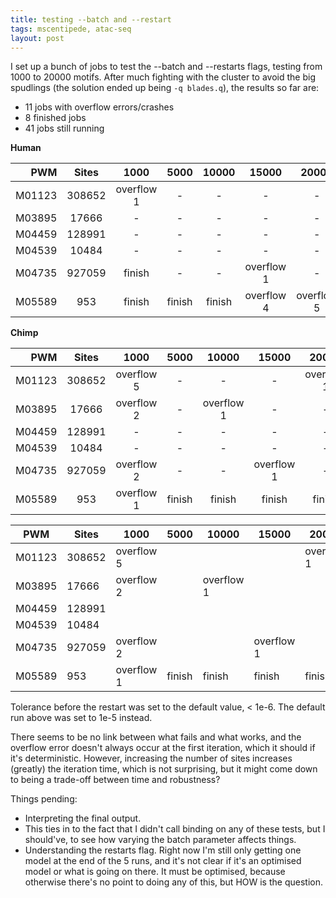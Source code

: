 ```yaml
---
title: testing --batch and --restart
tags: mscentipede, atac-seq
layout: post
---
```


I set up a bunch of jobs to test the --batch and --restarts flags, testing from 1000 to 20000 motifs. After much fighting with the cluster to avoid the big spudlings (the solution ended up being `-q blades.q`), the results so far are:

* 11 jobs with overflow errors/crashes
* 8 finished jobs
* 41 jobs still running

**Human**

PWM    | Sites | 1000       |   5000 | 10000  | 15000      | 20000      | default
------:|:-----:|:----------:|:------:|:------:|:----------:|:----------:|:-----------:
M01123 |308652 | overflow 1 | -      | -      | -          | -          | overflow 1
M03895 |17666  | -          | -      | -      | -          | -          | finish
M04459 |128991 | -          | -      | -      | -          | -          | finish
M04539 |10484  | -          | -      | -      | -          | -          | finish
M04735 |927059 | finish     | -      | -      | overflow 1 | -          | finish
M05589 |953    | finish     | finish | finish | overflow 4 | overflow 5 | finish

**Chimp**

PWM    | Sites | 1000       |   5000 | 10000      | 15000      | 20000      | default
------:|:-----:|:----------:|:------:|:----------:|:----------:|:----------:|:-----------:
M01123 |308652 | overflow 5 | -      | -          | -          | overflow 1 | finish
M03895 |17666  | overflow 2 | -      | overflow 1 | -          | -          | finish
M04459 |128991 | -          | -      | -          | -          | -          | finish
M04539 |10484  | -          | -      | -          | -          | -          | finish
M04735 |927059 | overflow 2 | -      | -          | overflow 1 | -          | finish
M05589 |953    | overflow 1 | finish | finish     | finish     | finish     | overflow 1


| PWM | Sites | 1000 | 5000 | 10000 | 15000 | 20000 | default| 
| ----|-------|------|------|-------|-------|-------|--------| 
| M01123 | 308652 | overflow 5 | | | | overflow 1 | finish| 
| M03895 | 17666 | overflow 2 | | overflow 1 | | | finish| 
| M04459 | 128991 | | | | | | finish| 
| M04539 | 10484 | | | | | | finish| 
| M04735 | 927059 | overflow 2 | | | overflow 1 | | finish| 
| M05589 | 953 | overflow 1 | finish | finish | finish | finish | finish | 

Tolerance before the restart was set to the default value, < 1e-6. The default run above was set to 1e-5 instead. 

There seems to be no link between what fails and what works, and the overflow error doesn't always occur at the first iteration, which it should if it's deterministic. However, increasing the number of sites increases (greatly) the iteration time, which is not surprising, but it might come down to being a trade-off between time and robustness?

Things pending:

* Interpreting the final output. 
* This ties in to the fact that I didn't call binding on any of these tests, but I should've, to see how varying the batch parameter affects things. 
* Understanding the restarts flag. Right now I'm still only getting one model at the end of the 5 runs, and it's not clear if it's an optimised model or what is going on there. It must be optimised, because otherwise there's no point to doing any of this, but HOW is the question. 